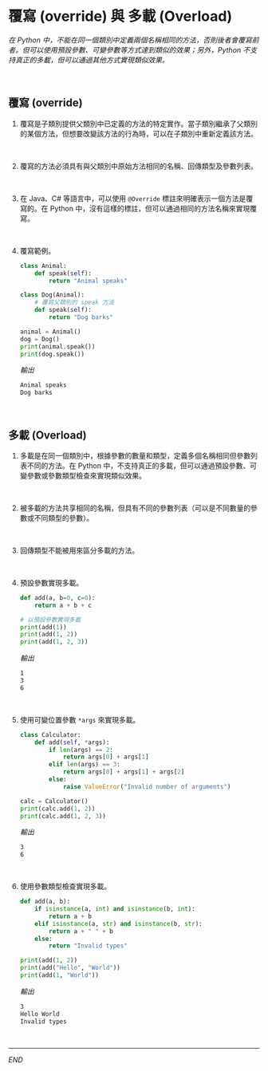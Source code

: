 # 覆寫 (override) 與 多載 (Overload)

_在 Python 中，不能在同一個類別中定義兩個名稱相同的方法，否則後者會覆寫前者。但可以使用預設參數、可變參數等方式達到類似的效果；另外，Python 不支持真正的多載，但可以通過其他方式實現類似效果。_

<br>

## 覆寫 (override)

1. 覆寫是子類別提供父類別中已定義的方法的特定實作。當子類別繼承了父類別的某個方法，但想要改變該方法的行為時，可以在子類別中重新定義該方法。

<br>

2. 覆寫的方法必須具有與父類別中原始方法相同的名稱、回傳類型及參數列表。

<br>

3. 在 Java、C# 等語言中，可以使用 `@Override` 標註來明確表示一個方法是覆寫的。在 Python 中，沒有這樣的標註，但可以通過相同的方法名稱來實現覆寫。

<br>

4. 覆寫範例。

    ```python
    class Animal:
        def speak(self):
            return "Animal speaks"

    class Dog(Animal):
        # 覆寫父類別的 speak 方法
        def speak(self):
            return "Dog barks"
    
    animal = Animal()
    dog = Dog()
    print(animal.speak())
    print(dog.speak())
    ```

    _輸出_

    ```bash
    Animal speaks
    Dog barks
    ```

<br>

## 多載 (Overload)

1. 多載是在同一個類別中，根據參數的數量和類型，定義多個名稱相同但參數列表不同的方法。在 Python 中，不支持真正的多載，但可以通過預設參數、可變參數或參數類型檢查來實現類似效果。

<br>

2. 被多載的方法共享相同的名稱，但具有不同的參數列表（可以是不同數量的參數或不同類型的參數）。

<br>

3. 回傳類型不能被用來區分多載的方法。

<br>

4. 預設參數實現多載。

    ```python
    def add(a, b=0, c=0):
        return a + b + c
    
    # 以預設參數實現多載
    print(add(1))
    print(add(1, 2))
    print(add(1, 2, 3))
    ```

    _輸出_

    ```bash
    1
    3
    6
    ```

<br>

5. 使用可變位置參數 `*args` 來實現多載。

    ```python
    class Calculator:
        def add(self, *args):
            if len(args) == 2:
                return args[0] + args[1]
            elif len(args) == 3:
                return args[0] + args[1] + args[2]
            else:
                raise ValueError("Invalid number of arguments")
    
    calc = Calculator()
    print(calc.add(1, 2))
    print(calc.add(1, 2, 3))
    ```

    _輸出_

    ```bash
    3
    6
    ```

<br>

6. 使用參數類型檢查實現多載。

    ```python
    def add(a, b):
        if isinstance(a, int) and isinstance(b, int):
            return a + b
        elif isinstance(a, str) and isinstance(b, str):
            return a + " " + b
        else:
            return "Invalid types"
    
    print(add(1, 2))
    print(add("Hello", "World"))
    print(add(1, "World"))
    ```


    _輸出_

    ```bash
    3
    Hello World
    Invalid types
    ```

<br>

___

_END_